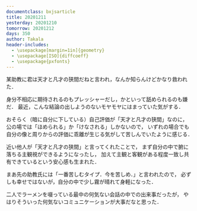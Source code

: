 ```yaml
---
documentclass: bxjsarticle
title: 20201211
yesterday: 20201210
tomorrow: 20201212
days: 350
author: Takala
header-includes:
  - \usepackage[margin=1in]{geometry}
  - \usepackage[ISO]{diffcoeff}
  - \usepackage{pxfonts}
---
```



某助教に君は天才と凡才の狭間だねと言われ，なんか知らんけどかなり救われた．



身分不相応に期待されるのもプレッシャーだし，かといって舐められるのも嫌だ．
最近，こんな結論の出しようのないモヤモヤにはまっていた気がする．



おそらく（暗に自分に下している）自己評価が「天才と凡才の狭間」なのに，
公の場では「ほめられる」か「けなされる」しかないので，
いずれの場合でも自分の像と周りからの評価に乖離が生じる気がして苦しんでいたように感じる．



近い他人が「天才と凡才の狭間」と言ってくれたことで，
まず自分の中で腑に落ちる主観視ができるようになったし，
加えて主観と客観がある程度一致し共有できているという安心感も生まれた．



まあ先の助教氏には「一番苦しむタイプ．今を苦しめ．」と言われたので，
必ずしも幸せではないが，自分の中で少し霧が晴れて身軽になった．




二人でラーメンを啜っている最中の何気ない会話の中での出来事だったが，
やはりそういった何気ないコミュニケーションが大事だなと思った．